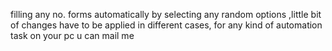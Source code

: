 filling any no. forms automatically by selecting any random options
,little bit of changes have to be applied in different cases, 
for any kind of automation task on your pc u can mail me 
